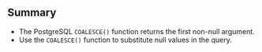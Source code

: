 ## Summary


- The PostgreSQL `COALESCE()` function returns the first non-null argument.
- Use the `COALESCE()` function to substitute null values in the query. 
